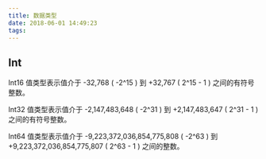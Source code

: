 ```yaml
---
title: 数据类型
date: 2018-06-01 14:49:23
tags:
---
```


## Int

Int16 值类型表示值介于 -32,768 ( -2^15 ) 到 +32,767 ( 2^15 - 1 ) 之间的有符号整数。

Int32 值类型表示值介于 -2,147,483,648 ( -2^31 ) 到 +2,147,483,647 ( 2^31 - 1 ) 之间的有符号整数。

Int64 值类型表示值介于 -9,223,372,036,854,775,808 ( -2^63 ) 到 +9,223,372,036,854,775,807 ( 2^63 - 1 ) 之间的整数。

